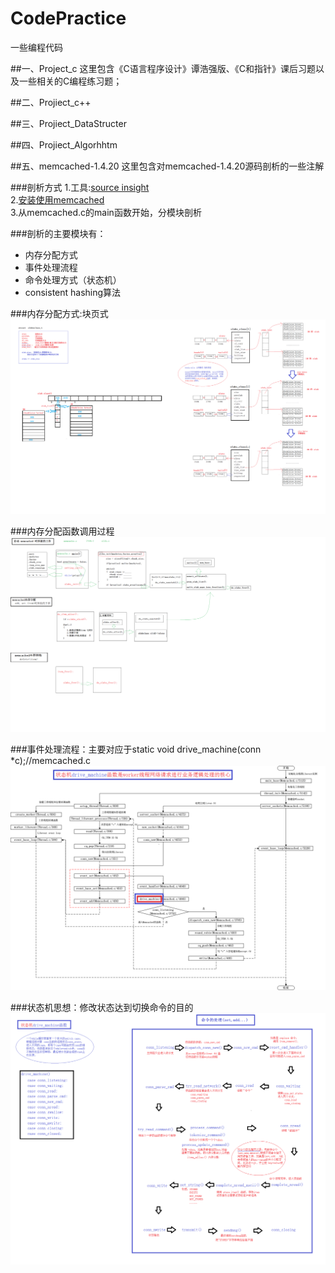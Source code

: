 # CodePractice
一些编程代码

##一、Project_c
这里包含《C语言程序设计》谭浩强版、《C和指针》课后习题以及一些相关的C编程练习题；

##二、Projiect_c++

##三、Projiect_DataStructer

##四、Projiect_Algorhhtm

##五、memcached-1.4.20
这里包含对memcached-1.4.20源码剖析的一些注解</br>

###剖析方式
1.工具:[source insight](http://www.sourceinsight.com/)</br>
2.[安装使用memcached](http://www.cnblogs.com/luowei010101/archive/2012/09/01/2667046.html)</br>
3.从memcached.c的main函数开始，分模块剖析

###剖析的主要模块有：</br>
- 内存分配方式
- 事件处理流程
- 命令处理方式（状态机）
- consistent hashing算法

###内存分配方式:块页式
![](https://github.com/qinyuLT/Images/blob/master/memcached%E5%86%85%E5%AD%98%E5%88%86%E9%85%8D1.png "内存分配方式")</br>

###内存分配函数调用过程
![](https://github.com/qinyuLT/Images/blob/master/memcached%E5%86%85%E5%AD%98%E5%88%86%E9%85%8D%E6%80%BB%E7%BB%932.png "内存分配函数调用过程")</br>

###事件处理流程：主要对应于static void drive_machine(conn *c);//memcached.c
![](https://github.com/qinyuLT/Images/blob/master/memcache%20%E9%80%9A%E4%BF%A1%E6%95%B4%E4%BD%93%E6%B5%81%E7%A8%8B.png)</br>

###状态机思想：修改状态达到切换命令的目的
![](https://github.com/qinyuLT/Images/blob/master/%E7%8A%B6%E6%80%81%E6%9C%BA%E4%BB%A5%E5%8F%8A%E5%91%BD%E4%BB%A4%E5%A4%84%E7%90%86%E6%B5%81%E7%A8%8B.png)</br>
